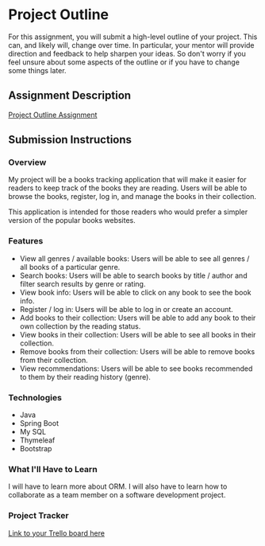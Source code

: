 # Project Outline
For this assignment, you will submit a high-level outline of your project. This can, and likely will, change over time. In particular, your mentor will provide direction and feedback to help sharpen your ideas. So don't worry if you feel unsure about some aspects of the outline or if you have to change some things later.

## Assignment Description
[Project Outline Assignment](https://education.launchcode.org/liftoff/modules/assignments/project-outline)

## Submission Instructions

### Overview

My project will be a books tracking application that will make it easier for readers to keep track of the books they are reading. Users will be able to browse the books, register, log in, and manage the books in their collection.

This application is intended for those readers who would prefer a simpler version of the popular books websites.

### Features

* View all genres / available books: Users will be able to see all genres / all books of a particular genre.
* Search books: Users will be able to search books by title / author and filter search results by genre or rating.
* View book info: Users will be able to click on any book to see the book info.
* Register / log in: Users will be able to log in or create an account.
* Add books to their collection: Users will be able to add any book to their own collection by the reading status.
* View books in their collection: Users will be able to see all books in their collection.
* Remove books from their collection: Users will be able to remove books from their collection.
* View recommendations: Users will be able to see books recommended to them by their reading history (genre).

### Technologies

* Java
* Spring Boot
* My SQL
* Thymeleaf
* Bootstrap

### What I'll Have to Learn

I will have to learn more about ORM. I will also have to learn how to collaborate as a team member on a software development project.

### Project Tracker

[Link to your Trello board here](https://trello.com/b/p22hlp8B/lc-board)
